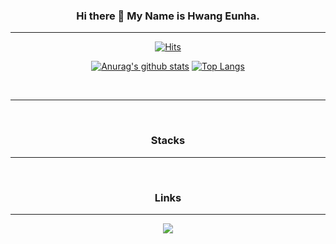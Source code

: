 <div align=center>
  
### Hi there 👋 My Name is Hwang Eunha.

<hr>

[![Hits](https://hits.seeyoufarm.com/api/count/incr/badge.svg?url=https%3A%2F%2Fgithub.com%2Feeunha&count_bg=%2379C83D&title_bg=%23555555&icon=&icon_color=%23E7E7E7&title=hits&edge_flat=false)](https://github.com/eeunha)


<!--
**eeunha/eeunha** is a ✨ _special_ ✨ repository because its `README.md` (this file) appears on your GitHub profile.

Here are some ideas to get you started:

- 🔭 I’m currently working on ...
- 🌱 I’m currently learning ...
- 👯 I’m looking to collaborate on ...
- 🤔 I’m looking for help with ...
- 💬 Ask me about ...
- 📫 How to reach me: ...
- 😄 Pronouns: ...
- ⚡ Fun fact: ...
-->

<div display=block>
  
[![Anurag's github stats](https://github-readme-stats.vercel.app/api?username=eeunha)](https://github.com/anuraghazra/github-readme-stats)
[![Top Langs](https://github-readme-stats.vercel.app/api/top-langs/?username=eeunha&layout=compact)](https://github.com/eeunha/github-readme-stats)

</div>

<br>
<hr>


<br>

### Stacks
<hr>


<br>

### Links
<hr>

<a href="https://velog.io/@ffwang"><img src="https://img.shields.io/badge/velog-20C997?style=for-the-badge&logo=velog&logoColor=white"></a>
  
</div>

